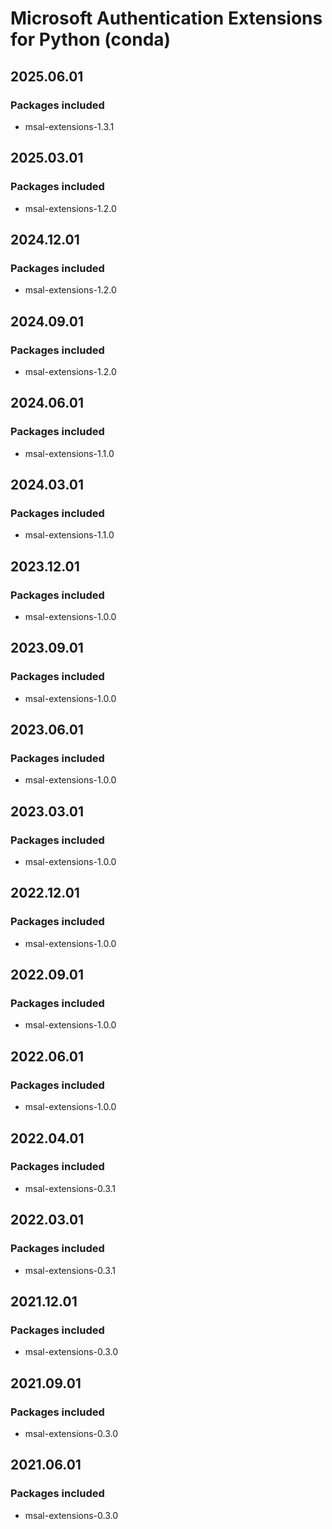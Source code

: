 # Microsoft Authentication Extensions for Python (conda)

## 2025.06.01

### Packages included

- msal-extensions-1.3.1

## 2025.03.01

### Packages included

- msal-extensions-1.2.0

## 2024.12.01

### Packages included

- msal-extensions-1.2.0

## 2024.09.01

### Packages included

- msal-extensions-1.2.0

## 2024.06.01

### Packages included

- msal-extensions-1.1.0

## 2024.03.01

### Packages included

- msal-extensions-1.1.0

## 2023.12.01

### Packages included

- msal-extensions-1.0.0

## 2023.09.01

### Packages included

- msal-extensions-1.0.0

## 2023.06.01

### Packages included

- msal-extensions-1.0.0

## 2023.03.01

### Packages included

- msal-extensions-1.0.0

## 2022.12.01

### Packages included

- msal-extensions-1.0.0

## 2022.09.01

### Packages included

- msal-extensions-1.0.0

## 2022.06.01

### Packages included

- msal-extensions-1.0.0

## 2022.04.01

### Packages included

- msal-extensions-0.3.1

## 2022.03.01

### Packages included

- msal-extensions-0.3.1

## 2021.12.01

### Packages included

- msal-extensions-0.3.0

## 2021.09.01

### Packages included

- msal-extensions-0.3.0

## 2021.06.01

### Packages included

- msal-extensions-0.3.0

